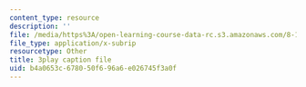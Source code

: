 ```yaml
---
content_type: resource
description: ''
file: /media/https%3A/open-learning-course-data-rc.s3.amazonaws.com/8-13-14-experimental-physics-i-ii-junior-lab-fall-2016-spring-2017/b4a0653c678050f696a6e026745f3a0f_lpclkNdPQP0.vtt
file_type: application/x-subrip
resourcetype: Other
title: 3play caption file
uid: b4a0653c-6780-50f6-96a6-e026745f3a0f
---
```


